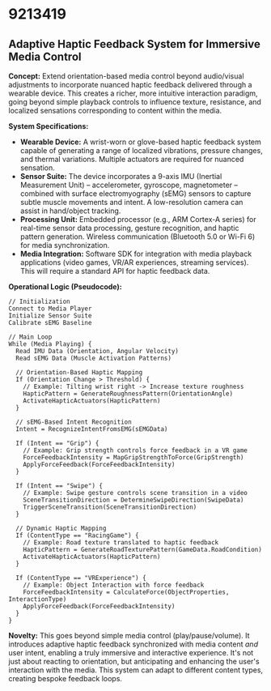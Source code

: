# 9213419

## Adaptive Haptic Feedback System for Immersive Media Control

**Concept:** Extend orientation-based media control beyond audio/visual adjustments to incorporate nuanced haptic feedback delivered through a wearable device. This creates a richer, more intuitive interaction paradigm, going beyond simple playback controls to influence texture, resistance, and localized sensations corresponding to content within the media.

**System Specifications:**

*   **Wearable Device:** A wrist-worn or glove-based haptic feedback system capable of generating a range of localized vibrations, pressure changes, and thermal variations.  Multiple actuators are required for nuanced sensation.
*   **Sensor Suite:**  The device incorporates a 9-axis IMU (Inertial Measurement Unit) – accelerometer, gyroscope, magnetometer – combined with surface electromyography (sEMG) sensors to capture subtle muscle movements and intent.  A low-resolution camera can assist in hand/object tracking.
*   **Processing Unit:**  Embedded processor (e.g., ARM Cortex-A series) for real-time sensor data processing, gesture recognition, and haptic pattern generation. Wireless communication (Bluetooth 5.0 or Wi-Fi 6) for media synchronization.
*   **Media Integration:** Software SDK for integration with media playback applications (video games, VR/AR experiences, streaming services).  This will require a standard API for haptic feedback data.

**Operational Logic (Pseudocode):**

```
// Initialization
Connect to Media Player
Initialize Sensor Suite
Calibrate sEMG Baseline

// Main Loop
While (Media Playing) {
  Read IMU Data (Orientation, Angular Velocity)
  Read sEMG Data (Muscle Activation Patterns)

  // Orientation-Based Haptic Mapping
  If (Orientation Change > Threshold) {
    // Example: Tilting wrist right -> Increase texture roughness
    HapticPattern = GenerateRoughnessPattern(OrientationAngle)
    ActivateHapticActuators(HapticPattern)
  }

  // sEMG-Based Intent Recognition
  Intent = RecognizeIntentFromsEMG(sEMGData)

  If (Intent == "Grip") {
    // Example: Grip strength controls force feedback in a VR game
    ForceFeedbackIntensity = MapGripStrengthToForce(GripStrength)
    ApplyForceFeedback(ForceFeedbackIntensity)
  }

  If (Intent == "Swipe") {
    // Example: Swipe gesture controls scene transition in a video
    SceneTransitionDirection = DetermineSwipeDirection(SwipeData)
    TriggerSceneTransition(SceneTransitionDirection)
  }

  // Dynamic Haptic Mapping
  If (ContentType == "RacingGame") {
    // Example: Road texture translated to haptic feedback
    HapticPattern = GenerateRoadTexturePattern(GameData.RoadCondition)
    ActivateHapticActuators(HapticPattern)
  }

  If (ContentType == "VRExperience") {
    // Example: Object Interaction with force feedback
    ForceFeedbackIntensity = CalculateForce(ObjectProperties, InteractionType)
    ApplyForceFeedback(ForceFeedbackIntensity)
  }
}
```

**Novelty:** This goes beyond simple media control (play/pause/volume). It introduces adaptive haptic feedback synchronized with media content *and* user intent, enabling a truly immersive and interactive experience. It's not just about reacting to orientation, but anticipating and enhancing the user's interaction with the media. This system can adapt to different content types, creating bespoke feedback loops.
